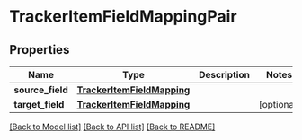 # TrackerItemFieldMappingPair

## Properties
Name | Type | Description | Notes
------------ | ------------- | ------------- | -------------
**source_field** | [**TrackerItemFieldMapping**](TrackerItemFieldMapping.md) |  | 
**target_field** | [**TrackerItemFieldMapping**](TrackerItemFieldMapping.md) |  | [optional] 

[[Back to Model list]](../README.md#documentation-for-models) [[Back to API list]](../README.md#documentation-for-api-endpoints) [[Back to README]](../README.md)

